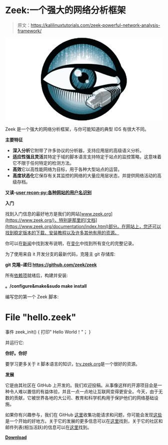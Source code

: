 # Zeek:一个强大的网络分析框架

> 原文：<https://kalilinuxtutorials.com/zeek-powerful-network-analysis-framework/>

[![Zeek : A Powerful Network Analysis Framework](img/1c423c77d0a0ba47c0e1b16ecc5d1f70.png "Zeek : A Powerful Network Analysis Framework")](https://1.bp.blogspot.com/-hGzXweCjfdg/XZ8CjdJaXwI/AAAAAAAAC4k/qQO_ePuECrocrsZCD_dtRZEh_-T4azwlwCLcBGAsYHQ/s1600/Zeek%25281%2529.png)

Zeek 是一个强大的网络分析框架，与你可能知道的典型 IDS 有很大不同。

**主要特征**

*   **深入分析**它附带了许多协议的分析器，支持应用层的高级语义分析。
*   **适应性强且灵活**其特定于域的脚本语言支持特定于站点的监控策略，这意味着它不限于任何特定的检测方法。
*   **高效**它以高性能网络为目标，用于各种大型站点的运营。
*   **高度状态化**它保存有关其监控的网络的大量应用层状态，并提供网络活动的高级存档。

**又读-[user recon-py:各种网站的用户名识别](https://kalilinuxtutorials.com/userrecon-py/)**

**入门**

找到入门信息的最好地方是我们的网站[www.zeek.org](https://www.zeek.org/)，特别是那里的[文档](https://www.zeek.org/documentation/index.html)部分。在网站上，您还可以找到稳定版本的下载、安装教程以及许多其他有用的资源。

你可以在[新闻](https://github.com/zeek/zeek/blob/master/NEWS)中找到发布说明，在[变化](https://github.com/zeek/zeek/blob/master/CHANGES)中找到所有变化的完整记录。

为了使用来自 it 开发分支的最新代码，克隆主 git 存储库:

**git 克隆–递归 https://github.com/zeek/zeek**

所有[依赖项](https://docs.zeek.org/en/stable/install/install.html#prerequisites)就绪后，构建并安装:

**。/configure&make&sudo make install**

编写您的第一个 Zeek 脚本:

# File "hello.zeek"
事件 zeek_init()
{
打印" Hello World！"；
}

并运行它:

**你好。你好**

要学习更多关于 it 脚本语言的知识，[try.zeek.org](http://try.zeek.org/)是一个很好的资源。

**发展**

它是由其社区在 GitHub 上开发的。我们欢迎投稿。从事像这样的开源项目会是一种令人难以置信的有益体验，并且一点一点地让互联网变得更安全。今天，由于无数的贡献，它被世界各地的大公司、教育和科学机构用于保护他们的网络基础设施。

如果你有兴趣参与，我们在 GitHub [这里](https://github.com/zeek/zeek/issues)收集功能请求和问题，你可能会发现[这些](https://github.com/zeek/zeek/labels/good%20first%20issue)是一个开始的好地方。关于它的发展的更多信息可以在[这里](https://www.zeek.org/development/index.html)找到，关于它的社区和邮件列表(相当活跃)的信息可以在[这里](https://www.zeek.org/community/index.html)找到。

[**Download**](https://github.com/zeek/zeek)
